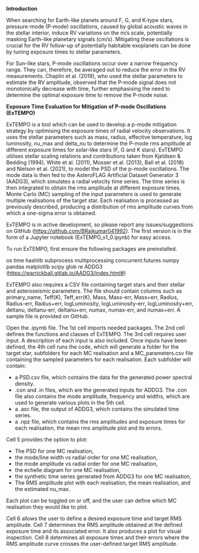 **Introduction**

When searching for Earth-like planets around F, G, and K-type stars, pressure-mode (P-mode) oscillations, caused by global acoustic waves in the stellar interior, induce RV variations on the m/s scale, potentially masking Earth-like planetary signals (cm/s). Mitigating these oscillations is crucial for the RV follow-up of potentially habitable exoplanets can be done by tuning exposure times to stellar parameters.

For Sun-like stars, P-mode oscillations occur over a narrow frequency range. They can, therefore, be averaged out to reduce the error in the RV measurements. Chaplin et al. (2019), who used the stellar parameters to estimate the RV amplitude, observed that the P-mode signal does not monotonically decrease with time, further emphasising the need to determine the optimal exposure time to remove the P-mode noise.

**Exposure Time Evaluation for Mitigation of P-mode Oscillations (ExTEMPO)**


ExTEMPO is a tool which can be used to develop a p-mode mitigation strategy by optimising the exposure times of radial velocity observations. It uses the stellar parameters such as mass, radius, effective temperature, log luminosity, nu_max and delta_nu to determine the P-mode rms amplitude at different exposure times for solar-like stars (F, G and K stars). ExTEMPO utilises stellar scaling relations and contributions taken from Kjeldsen & Bedding (1994), White et al. (2011), Mosser et al. (2013), Ball et al. (2018) and Nielson et al. (2021), to model the PSD of the p-mode oscillations. The mode data is then fed to the AsteroFLAG Artificial Dataset Generator 3 (AADG3), which simulates a radial velocity time series. The time series is then integrated to obtain the rms amplitude at different exposure times. Monte Carlo (MC) sampling of the input parameters is used to generate multiple realisations of the target star. Each realisation is processed as previously described, producing a distribution of rms amplitude curves from which a one-sigma error is obtained.

ExTEMPO is in active development, so please report any issues/suggestions on GitHub (https://github.com/BRajkumar041992). The first version is in the form of a Jupyter notebook (ExTEMPO_v1_0.ipynb) for easy access. 

To run ExTEMPO, first ensure the following packages are preinstalled.

os
time
hashlib
subprocess
multiprocessing
concurrent.futures
numpy
pandas
matplotlib
scipy
glob
re
ADDG3 (https://warrickball.gitlab.io/AADG3/index.html#)

ExTEMPO also requires a CSV file containing target stars and their stellar and asteroseismic parameters. The file should contain columns such as primary_name, Teff(K), Teff_err(K), Mass, Mass-err, Mass+err, Radius, Radius-err, Radius+err, logLuminosity, logLuminosity-err, logLuminosity+err, deltanu, deltanu-err, deltanu+err, numax, numax-err, and numax+err. A sample file is provided on GitHub.

Open the .ipymb file. The 1st cell imports needed packages. The 2nd cell defines the functions and classes of ExTEMPO. The 3rd cell requires user input. A description of each input is also included. Once inputs have been defined, the 4th cell runs the code, which will generate a folder for the target star, subfolders for each MC realisation and a MC_parameters.csv file containing the sampled parameters for each realisation. Each subfolder will contain:

- a PSD.csv file, which contains the data for the generated power spectral density.
- .con and .in files, which are the generated inputs for ADDG3. The .con file also contains the mode amplitude, frequency and widths, which are used to generate various plots in the 5th cell.
- a .asc file, the output of ADDG3, which contains the simulated time series.
- a .npz file, which contains the rms amplitudes and exposure times for each realisation, the mean rms amplitude plot and its errors.

Cell 5 provides the option to plot:

- The PSD for one MC realisation,
- the mode/line width vs radial order for one MC realisation,
- the mode amplitude vs radial order for one MC realisation,
- the echelle diagram for one MC realisation,
- the synthetic time series generated from ADDG3 for one MC realisation,
- The RMS amplitude plot with each realisation, the mean realisation, and the estimated nu_max.

Each plot can be toggled on or off, and the user can define which MC realisation they would like to plot.

Cell 6 allows the user to define a desired exposure time and target RMS amplitude. Cell 7 determines the RMS amplitude obtained at the defined exposure time and its associated error. It also produces a plot for visual inspection. Cell 8 determines all exposure times and their errors where the RMS amplitude curve crosses the user-defined target RMS amplitude. 



















